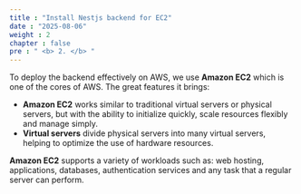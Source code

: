 ```yaml
---
title : "Install Nestjs backend for EC2"
date : "2025-08-06"
weight : 2
chapter : false
pre : " <b> 2. </b> "
---
```


To deploy the backend effectively on AWS, we use **Amazon EC2** which is one of the cores of AWS. The great features it brings:
- **Amazon EC2** works similar to traditional virtual servers or physical servers, but with the ability to initialize quickly, scale resources flexibly and manage simply.
- **Virtual servers** divide physical servers into many virtual servers, helping to optimize the use of hardware resources.

**Amazon EC2** supports a variety of workloads such as: web hosting, applications, databases, authentication services and any task that a regular server can perform.